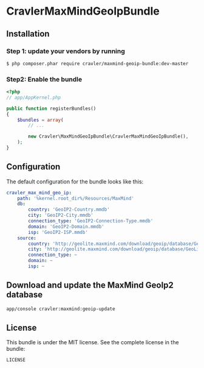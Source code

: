 CravlerMaxMindGeoIpBundle
======================

## Installation

### Step 1: update your vendors by running

``` bash
$ php composer.phar require cravler/maxmind-geoip-bundle:dev-master
```

### Step2: Enable the bundle

``` php
<?php
// app/AppKernel.php

public function registerBundles()
{
    $bundles = array(
        // ...

        new Cravler\MaxMindGeoIpBundle\CravlerMaxMindGeoIpBundle(),
    );
}
```

## Configuration

The default configuration for the bundle looks like this:

``` yaml
cravler_max_mind_geo_ip:
    path: '%kernel.root_dir%/Resources/MaxMind'
    db:
        country: 'GeoIP2-Country.mmdb'
        city: 'GeoIP2-City.mmdb'
        connection_type: 'GeoIP2-Connection-Type.mmdb'
        domain: 'GeoIP2-Domain.mmdb'
        isp: 'GeoIP2-ISP.mmdb'
    source:
        country: 'http://geolite.maxmind.com/download/geoip/database/GeoLite2-Country.mmdb.gz'
        city: 'http://geolite.maxmind.com/download/geoip/database/GeoLite2-City.mmdb.gz'
        connection_type: ~
        domain: ~
        isp: ~
```

## Download and update the MaxMind GeoIp2 database

``` bash
app/console cravler:maxmind:geoip-update
```

## License

This bundle is under the MIT license. See the complete license in the bundle:

```
LICENSE
```